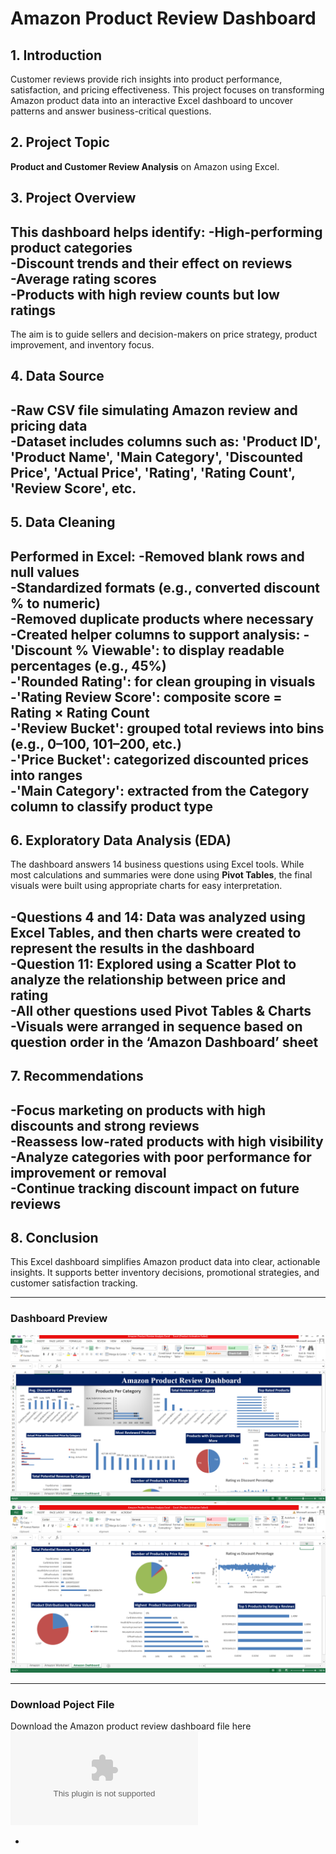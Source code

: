 # Amazon Product Review Dashboard

## 1. Introduction
Customer reviews provide rich insights into product performance, satisfaction, and pricing effectiveness. This project focuses on transforming Amazon product data into an interactive Excel dashboard to uncover patterns and answer business-critical questions.

## 2. Project Topic
**Product and Customer Review Analysis** on Amazon using Excel.

## 3. Project Overview
This dashboard helps identify:
-High-performing product categories  
-Discount trends and their effect on reviews  
-Average rating scores  
-Products with high review counts but low ratings
-

The aim is to guide sellers and decision-makers on price strategy, product improvement, and inventory focus.

## 4. Data Source
-Raw CSV file simulating Amazon review and pricing data  
-Dataset includes columns such as:
'Product ID', 'Product Name', 'Main Category', 'Discounted Price', 'Actual Price', 'Rating', 'Rating Count', 'Review Score', etc.
-

## 5. Data Cleaning
Performed in Excel:
-Removed blank rows and null values  
-Standardized formats (e.g., converted discount % to numeric)  
-Removed duplicate products where necessary  
-Created helper columns to support analysis:
  -'Discount % Viewable': to display readable percentages (e.g., 45%)  
  -'Rounded Rating': for clean grouping in visuals  
  -'Rating Review Score': composite score = Rating × Rating Count  
  -'Review Bucket': grouped total reviews into bins (e.g., 0–100, 101–200, etc.)  
  -'Price Bucket': categorized discounted prices into ranges  
  -'Main Category': extracted from the **Category** column to classify product type
  -

## 6. Exploratory Data Analysis (EDA)
The dashboard answers 14 business questions using Excel tools. While most calculations and summaries were done using **Pivot Tables**, the final visuals were built using appropriate charts for easy interpretation.

-Questions **4 and 14**: Data was analyzed using **Excel Tables**, and then **charts were created** to represent the results in the dashboard  
-Question **11**: Explored using a **Scatter Plot** to analyze the relationship between price and rating  
-All other questions used **Pivot Tables & Charts**  
-Visuals were arranged in sequence based on question order in the **‘Amazon Dashboard’** sheet
-

## 7. Recommendations
-Focus marketing on products with high discounts and strong reviews  
-Reassess low-rated products with high visibility  
-Analyze categories with poor performance for improvement or removal  
-Continue tracking discount impact on future reviews
-

## 8. Conclusion
This Excel dashboard simplifies Amazon product data into clear, actionable insights. It supports better inventory decisions, promotional strategies, and customer satisfaction tracking.

---

### Dashboard Preview
![Amazon Dashboard Page 1](Amazon%20Dashboard%20I.png)
![Amazon Dashboard Page 2](Amazon%20Dashboard%20II.png)

---

### Download Poject File
Download the Amazon product review dashboard file here
![Amazon Analysis Dashboard.xlsx](Amazon%20Product%20Review%20Anaysis.xlsx)

-
